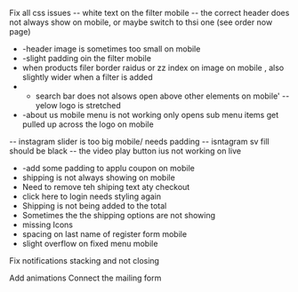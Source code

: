 Fix all css issues
  -- white text on the filter mobile
  -- the correct header does not always show on mobile, or maybe switch to thsi one (see order now page)
  - -header image is sometimes too small on mobile
  - -slight padding oin the filter mobile
  - when products filer border raidus or zz index on image on mobile , also slightly wider when a filter is added
  - - search bar does not alsows open above other elements on mobile'
  -- yelow logo is stretched
  - -about us mobile menu is not working only opens sub menu
  items get pulled up across the logo on mobile

  -- instagram slider is too big mobile/ needs padding
  -- isntagram sv fill should be black 
-- the video play button ius not working on live
- -add some padding to applu coupon on mobile
- shipping is not always showing on mobile
- Need to remove teh shiping text aty checkout
- click here to login needs styling again
- Shipping is not being added to the total
- Sometimes the the shipping options are not showing
- missing Icons
- spacing on last name of register form mobile
- slight overflow on fixed menu mobile

Fix notifications stacking and not closing

Add animations
Connect the mailing form
